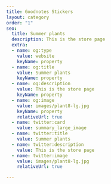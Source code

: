 ```yaml
---
title: Goodnotes Stickers
layout: category
order: "1"
seo:
  title: Summer plants
  description: This is the store page
  extra:
  - name: og:type
    value: website
    keyName: property
  - name: og:title
    value: Summer plants
    keyName: property
  - name: og:description
    value: This is the store page
    keyName: property
  - name: og:image
    value: images/plant8-lg.jpg
    keyName: property
    relativeUrl: true
  - name: twitter:card
    value: summary_large_image
  - name: twitter:title
    value: Summer plants
  - name: twitter:description
    value: This is the store page
  - name: twitter:image
    value: images/plant8-lg.jpg
    relativeUrl: true

---
```

